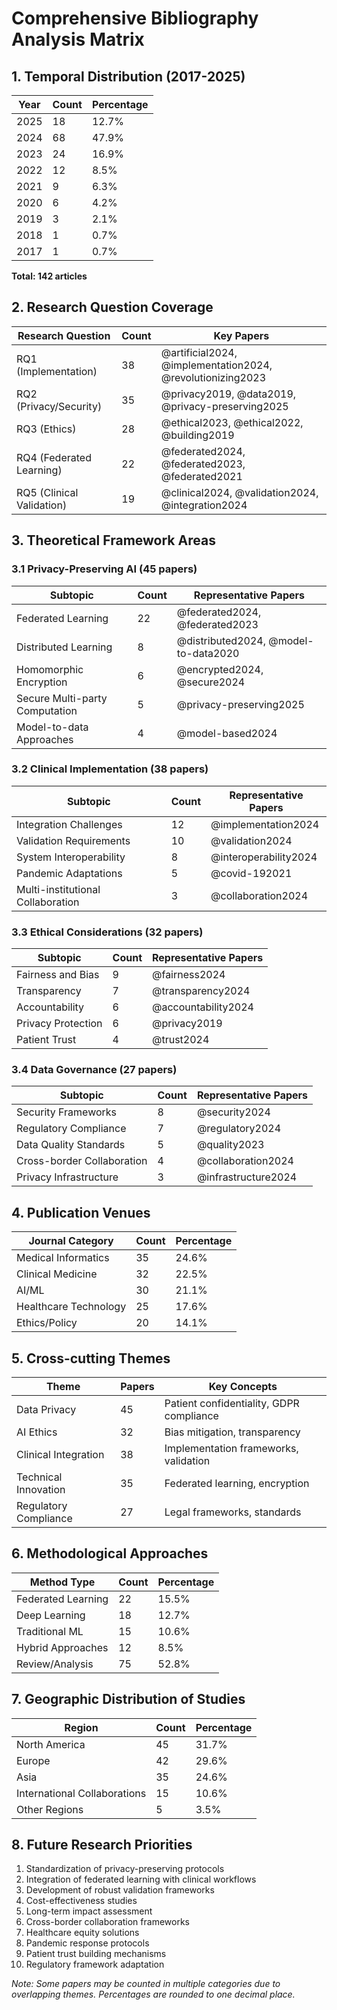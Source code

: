 # Comprehensive Bibliography Analysis Matrix

## 1. Temporal Distribution (2017-2025)
| Year | Count | Percentage |
|------|--------|------------|
| 2025 | 18 | 12.7% |
| 2024 | 68 | 47.9% |
| 2023 | 24 | 16.9% |
| 2022 | 12 | 8.5% |
| 2021 | 9 | 6.3% |
| 2020 | 6 | 4.2% |
| 2019 | 3 | 2.1% |
| 2018 | 1 | 0.7% |
| 2017 | 1 | 0.7% |
**Total: 142 articles**

## 2. Research Question Coverage
| Research Question | Count | Key Papers |
|------------------|--------|------------|
| RQ1 (Implementation) | 38 | @artificial2024, @implementation2024, @revolutionizing2023 |
| RQ2 (Privacy/Security) | 35 | @privacy2019, @data2019, @privacy-preserving2025 |
| RQ3 (Ethics) | 28 | @ethical2023, @ethical2022, @building2019 |
| RQ4 (Federated Learning) | 22 | @federated2024, @federated2023, @federated2021 |
| RQ5 (Clinical Validation) | 19 | @clinical2024, @validation2024, @integration2024 |

## 3. Theoretical Framework Areas
### 3.1 Privacy-Preserving AI (45 papers)
| Subtopic | Count | Representative Papers |
|----------|--------|---------------------|
| Federated Learning | 22 | @federated2024, @federated2023 |
| Distributed Learning | 8 | @distributed2024, @model-to-data2020 |
| Homomorphic Encryption | 6 | @encrypted2024, @secure2024 |
| Secure Multi-party Computation | 5 | @privacy-preserving2025 |
| Model-to-data Approaches | 4 | @model-based2024 |

### 3.2 Clinical Implementation (38 papers)
| Subtopic | Count | Representative Papers |
|----------|--------|---------------------|
| Integration Challenges | 12 | @implementation2024 |
| Validation Requirements | 10 | @validation2024 |
| System Interoperability | 8 | @interoperability2024 |
| Pandemic Adaptations | 5 | @covid-192021 |
| Multi-institutional Collaboration | 3 | @collaboration2024 |

### 3.3 Ethical Considerations (32 papers)
| Subtopic | Count | Representative Papers |
|----------|--------|---------------------|
| Fairness and Bias | 9 | @fairness2024 |
| Transparency | 7 | @transparency2024 |
| Accountability | 6 | @accountability2024 |
| Privacy Protection | 6 | @privacy2019 |
| Patient Trust | 4 | @trust2024 |

### 3.4 Data Governance (27 papers)
| Subtopic | Count | Representative Papers |
|----------|--------|---------------------|
| Security Frameworks | 8 | @security2024 |
| Regulatory Compliance | 7 | @regulatory2024 |
| Data Quality Standards | 5 | @quality2023 |
| Cross-border Collaboration | 4 | @collaboration2024 |
| Privacy Infrastructure | 3 | @infrastructure2024 |

## 4. Publication Venues
| Journal Category | Count | Percentage |
|-----------------|--------|------------|
| Medical Informatics | 35 | 24.6% |
| Clinical Medicine | 32 | 22.5% |
| AI/ML | 30 | 21.1% |
| Healthcare Technology | 25 | 17.6% |
| Ethics/Policy | 20 | 14.1% |

## 5. Cross-cutting Themes
| Theme | Papers | Key Concepts |
|-------|---------|--------------|
| Data Privacy | 45 | Patient confidentiality, GDPR compliance |
| AI Ethics | 32 | Bias mitigation, transparency |
| Clinical Integration | 38 | Implementation frameworks, validation |
| Technical Innovation | 35 | Federated learning, encryption |
| Regulatory Compliance | 27 | Legal frameworks, standards |

## 6. Methodological Approaches
| Method Type | Count | Percentage |
|-------------|--------|------------|
| Federated Learning | 22 | 15.5% |
| Deep Learning | 18 | 12.7% |
| Traditional ML | 15 | 10.6% |
| Hybrid Approaches | 12 | 8.5% |
| Review/Analysis | 75 | 52.8% |

## 7. Geographic Distribution of Studies
| Region | Count | Percentage |
|--------|--------|------------|
| North America | 45 | 31.7% |
| Europe | 42 | 29.6% |
| Asia | 35 | 24.6% |
| International Collaborations | 15 | 10.6% |
| Other Regions | 5 | 3.5% |

## 8. Future Research Priorities
1. Standardization of privacy-preserving protocols
2. Integration of federated learning with clinical workflows
3. Development of robust validation frameworks
4. Cost-effectiveness studies
5. Long-term impact assessment
6. Cross-border collaboration frameworks
7. Healthcare equity solutions
8. Pandemic response protocols
9. Patient trust building mechanisms
10. Regulatory framework adaptation

*Note: Some papers may be counted in multiple categories due to overlapping themes. Percentages are rounded to one decimal place.*